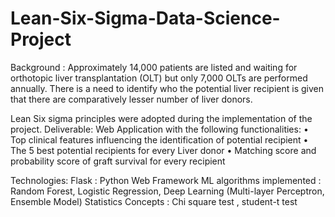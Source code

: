 # Lean-Six-Sigma-Data-Science-Project

Background : Approximately 14,000 patients are listed and waiting for orthotopic liver transplantation (OLT) but only 7,000 OLTs are performed annually.
There is a need to identify who the potential liver recipient is given that there are comparatively lesser number of liver donors.

Lean Six sigma principles were adopted during the implementation of the project.
Deliverable: Web Application with the following functionalities:
•	Top clinical features influencing the identification of potential recipient
•	The 5 best potential recipients for every Liver donor
•	Matching score and probability score of graft survival for every recipient


Technologies: 
Flask : Python Web Framework 
ML algorithms implemented : Random Forest, Logistic Regression, Deep Learning (Multi-layer Perceptron, Ensemble Model)
Statistics Concepts : Chi square test , student-t test
